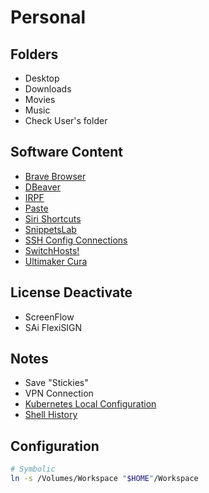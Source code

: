 # Personal

<!--
GnuPG
-->

<!--
Ally
Axel
Apex
Atom
-->

<!--
Ada
Nuls
-->

## Folders

- Desktop
- Downloads
- Movies
- Music
- Check User's folder

## Software Content

- [Brave Browser](/brave/README.md#backup-folders)
- [DBeaver](/dbeaver/README.md#backup-folders)
- [IRPF](/countries/brazil/irpf.md)
- [Paste](/paste.md)
- [Siri Shortcuts](/apple/siri/shortcuts.md)
- [SnippetsLab](/snippetslab.md)
- [SSH Config Connections](/ssh/README.md#backup-folder)
- [SwitchHosts!](/switchhosts.md)
- [Ultimaker Cura](/ultimaker-cura.md)

## License Deactivate

- ScreenFlow
- SAi FlexiSIGN

## Notes

- Save "Stickies"
- VPN Connection
- [Kubernetes Local Configuration](/kubectl/README.md#backup)
- [Shell History](/history.md#backup)

## Configuration

```sh
# Symbolic
ln -s /Volumes/Workspace "$HOME"/Workspace
```

<!--
git config for workflow
-->

<!--
https://www.youtube.com/watch?v=Z-0g_aJL5Fw

https://www.youtube.com/watch?v=FowJZqVggCU

https://www.youtube.com/watch?v=3IlaxZf3-s8

https://www.youtube.com/watch?v=LQFsEwcCO1E

https://www.instagram.com/tv/CNmXBTrni5z/?igshid=16ex3t6vrwbpj

https://www.youtube.com/watch?v=KaO8C0LE0Ts
-->

<!--
Rolo de Lan Baixa
Pintura Esmalte a Base de Agua - Buque de Callas
Lixa 220 e 600
Bandeja de Tinta
Mexedor de Tinta
Fita proteger
Fundo Seca Rapido

10% agua
30% agua

Ex. 900ml tinta x 90ml agua

2h cada demao
2 ou 3 suficiente

Primer / 2horas

Adesivo Plastico

Lixa 80

Strptizi
-->

<!--
https://linkedin.com/learning/choosing-a-data-platform-postgresql-mysql-mongo-and-cloud/choosing-the-right-data-platform

https://linkedin.com/learning/programming-foundations-fundamentals-3/returning-values-from-functions

https://linkedin.com/learning/developing-for-web-performance/what-is-performance-and-why-is-it-so-important
-->

<!--
https://www.thingiverse.com/thing:4680825/comments
https://www.thingiverse.com/thing:4211297
https://www.thingiverse.com/thing:4011857
https://www.thingiverse.com/thing:3554962

https://www.thingiverse.com/search?q=dewalt&type=things&sort=relevant&page=23
-->

<!--
https://www.domestika.org/en/courses/1335-introduction-to-macrame-tapestry?gclid=CjwKCAiAp4KCBhB6EiwAxRxbpBJeZUODrMTCS1Ad4xnI4lesyaGdiwot4mmQ41ha7JvhuPKeaigRmhoCi-sQAvD_BwE

https://www.domestika.org/en/courses/557-professional-woodworking-for-beginners
-->
